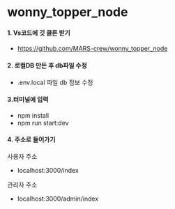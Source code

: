 # wonny_topper_node

#### 1. Vs코드에 깃 클론 받기

- https://github.com/MARS-crew/wonny_topper_node

#### 2. 로컬DB 만든 후 db파일 수정

- .env.local 파일 db 정보 수정

#### 3.터미널에 입력

- npm install
- npm run start:dev

#### 4. 주소로 들어가기
사용자 주소
- localhost:3000/index

관리자 주소
- localhost:3000/admin/index
